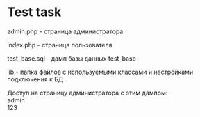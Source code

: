 # Test task

admin.php - страница администратора

index.php - страница пользователя

test_base.sql - дамп базы данных test_base

lib - папка файлов с используемыми классами и настройками подключения к БД

Доступ на страницу администратора с этим дампом:<br>admin<br>123
